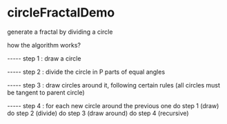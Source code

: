 # circleFractalDemo
generate a fractal by dividing a circle

how the algorithm works? 

----- step 1 :
    draw a circle

----- step 2 :
    divide the circle in P parts of equal angles

----- step 3 :
    draw circles around it, following certain rules (all circles must be tangent to parent circle)

----- step 4 :
    for each new circle around the previous one
        do step 1 (draw)
        do step 2 (divide)
        do step 3 (draw around)
        do step 4 (recursive)

